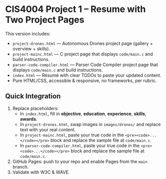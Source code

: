 # CIS4004 Project 1 – Resume with Two Project Pages

This version includes:
- `project-drones.html` — Autonomous Drones project page (gallery + overview + skills).
- `project-mainc.html` — C project page that displays `code/main.c` and build instructions.
- `parser-code-compiler.html` — Parser Code Compiler project page that displays `code/main.c` and build instructions.
- `index.html` — Résumé with clear TODOs to paste your updated content.
- Pure HTML/CSS, accessible & responsive, no frameworks, per rubric.

## Quick Integration
1. Replace placeholders:
   - In `index.html`, fill in **objective**, **education**, **experience**, **skills**, **awards**.
   - In `project-drones.html`, swap images in `images/drones/` and replace text with your real content.
   - In `project-mainc.html`, paste your true code in the `<pre><code>...</code></pre>` block and replace the sample file at `code/main.c`.
   - In `parser-code-compiler.html`, paste your true code in the `<pre><code>...</code></pre>` block and replace the sample file at `code/main.c`.
2. GitHub Pages: push to your repo and enable Pages from the `main` branch.
3. Validate with W3C & WAVE.
